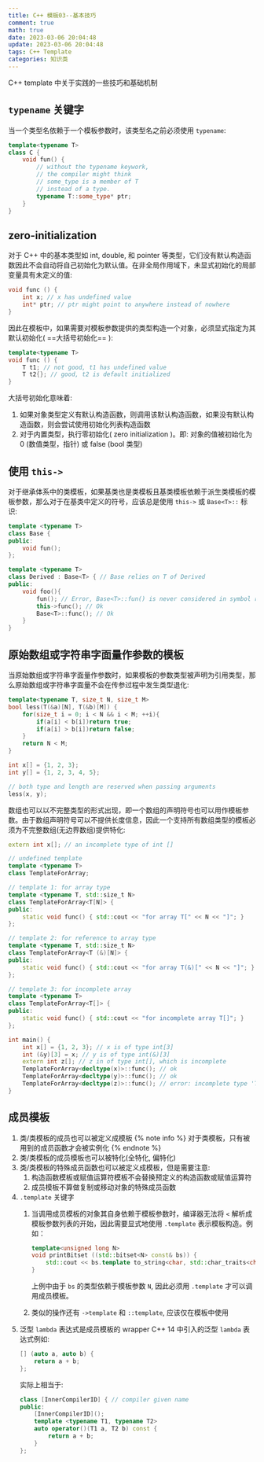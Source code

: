 ```yaml
---
title: C++ 模板03--基本技巧
comment: true
math: true
date: 2023-03-06 20:04:48
update: 2023-03-06 20:04:48
tags: C++ Template
categories: 知识类
---
```


C++ template 中关于实践的一些技巧和基础机制

<!--more-->

## `typename` 关键字

当一个类型名依赖于一个模板参数时，该类型名之前必须使用 `typename`:

```cpp
template<typename T>
class C {
    void fun() {
        // without the typename keywork,
        // the compiler might think
        // some_type is a member of T
        // instead of a type.
        typename T::some_type* ptr;
    }
}
```

## zero-initialization

对于 C++ 中的基本类型如 int, double, 和 pointer 等类型，它们没有默认构造函数因此不会自动将自己初始化为默认值。在非全局作用域下，未显式初始化的局部变量具有未定义的值:

```cpp
void func () {
    int x; // x has undefined value
    int* ptr; // ptr might point to anywhere instead of nowhere
}
```

因此在模板中，如果需要对模板参数提供的类型构造一个对象，必须显式指定为其默认初始化( ==大括号初始化== ):

```cpp
template<typename T>
void func () {
    T t1; // not good, t1 has undefined value
    T t2{}; // good, t2 is default initialized
}
```

大括号初始化意味着:
1. 如果对象类型定义有默认构造函数，则调用该默认构造函数，如果没有默认构造函数，则会尝试使用初始化列表构造函数
2. 对于内置类型，执行零初始化( zero initialization )。即: 对象的值被初始化为 0 (数值类型，指针) 或 false (bool 类型) 

## 使用 `this->`

对于继承体系中的类模板，如果基类也是类模板且基类模板依赖于派生类模板的模板参数，那么对于在基类中定义的符号，应该总是使用 `this->` 或 `Base<T>::` 标识:

```cpp
template <typename T>
class Base {
public:
    void fun();
};

template <typename T>
class Derived : Base<T> { // Base relies on T of Derived
public:
    void foo(){
        fun(); // Error, Base<T>::fun() is never considered in symbol resolving process
        this->func(); // Ok
        Base<T>::func(); // Ok
    }
}
```

## 原始数组或字符串字面量作参数的模板

当原始数组或字符串字面量作参数时，如果模板的参数类型被声明为引用类型，那么原始数组或字符串字面量不会在传参过程中发生类型退化:

```cpp
template<typename T, size_t N, size_t M>
bool less(T(&a)[N], T(&b)[M]) {
    for(size_t i = 0; i < N && i < M; ++i){
        if(a[i] < b[i])return true;
        if(a[i] > b[i])return false;
    }
    return N < M;
}

int x[] = {1, 2, 3};
int y[] = {1, 2, 3, 4, 5};

// both type and length are reserved when passing arguments
less(x, y);
```

数组也可以以不完整类型的形式出现，即一个数组的声明符号也可以用作模板参数。由于数组声明符号可以不提供长度信息，因此一个支持所有数组类型的模板必须为不完整数组(无边界数组)提供特化:

```cpp
extern int x[]; // an incomplete type of int []

// undefined template
template <typename T>
class TemplateForArray;

// template 1: for array type
template <typename T, std::size_t N>
class TemplateForArray<T[N]> {
public:
    static void func() { std::cout << "for array T[" << N << "]"; }
};

// template 2: for reference to array type
template <typename T, std::size_t N>
class TemplateForArray<T (&)[N]> {
public:
    static void func() { std::cout << "for array T(&)[" << N << "]"; }
};

// template 3: for incomplete array
template <typename T>
class TemplateForArray<T[]> {
public:
    static void func() { std::cout << "for incomplete array T[]"; }
};

int main() {
    int x[] = {1, 2, 3}; // x is of type int[3]
    int (&y)[3] = x; // y is of type int(&)[3]
    extern int z[]; // z in of type int[], which is incomplete
    TemplateForArray<decltype(x)>::func(); // ok
    TemplateForArray<decltype(y)>::func(); // ok
    TemplateForArray<decltype(z)>::func(); // error: incomplete type 'TemplateForArray<int []>' used in nested name specifier if without template 3
}
```

## 成员模板

1. 类/类模板的成员也可以被定义成模板
    {% note info %}
    对于类模板，只有被用到的成员函数才会被实例化
    {% endnote %}
2. 类/类模板的成员模板也可以被特化(全特化, 偏特化)
3. 类/类模板的特殊成员函数也可以被定义成模板，但是需要注意:
    1. 构造函数模板或赋值运算符模板不会替换预定义的构造函数或赋值运算符
    2. 成员模板不算做复制或移动对象的特殊成员函数
4. `.template` 关键字
    1. 当调用成员模板的对象其自身依赖于模板参数时，编译器无法将 `<` 解析成模板参数列表的开始，因此需要显式地使用 `.template` 表示模板构造。例如：

        ```cpp
        template<unsigned long N>
        void printBitset ((std::bitset<N> const& bs)) {
            std::cout << bs.template to_string<char, std::char_traits<char>, std::allocator<char>>();
        }
        ```
        上例中由于 `bs` 的类型依赖于模板参数 `N`, 因此必须用 `.template` 才可以调用成员模板。
    
    2. 类似的操作还有 `->template` 和 `::template`, 应该仅在模板中使用
5. 泛型 `lambda` 表达式是成员模板的 wrapper
    C++ 14 中引入的泛型 `lambda` 表达式例如:
    ```cpp
    [] (auto a, auto b) {
        return a + b;
    };
    ```
    实际上相当于:
    ```cpp
    class [InnerCompilerID] { // compiler given name
    public:
        [InnerCompilerID]();
        template <typename T1, typename T2>
        auto operator()(T1 a, T2 b) const {
            return a + b;
        }
    };
    ```